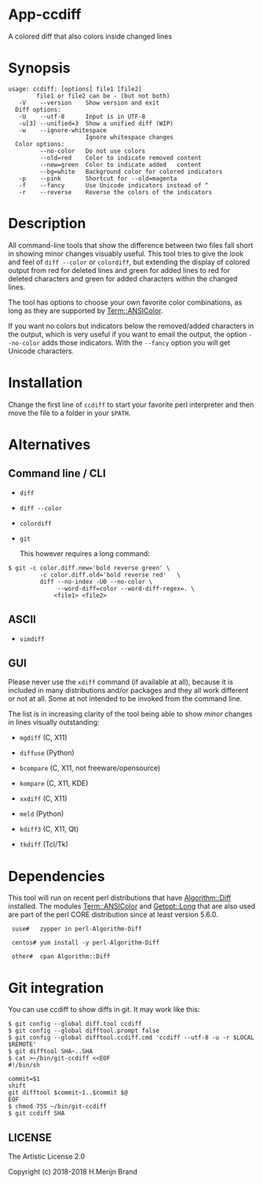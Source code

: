 # App-ccdiff

A colored diff that also colors inside changed lines

# Synopsis
```
usage: ccdiff: [options] file1 [file2]
        file1 or file2 can be - (but not both)
   -V    --version    Show version and exit
  Diff options:
   -U    --utf-8      Input is in UTF-8
   -u[3] --unified=3  Show a unified diff (WIP)
   -w    --ignore-whitespace
                      Ignore whitespace changes
  Color options:
         --no-color   Do not use colors
         --old=red    Color to indicate removed content
         --new=green  Color to indicate added   content
         --bg=white   Background color for colored indicators
   -p    --pink       Shortcut for --old=magenta
   -f    --fancy      Use Unicode indicators instead of ^
   -r    --reverse    Reverse the colors of the indicators
```
# Description

All command-line tools that show the difference between two files fall
short in showing minor changes visuably useful. This tool tries to give
the look and feel of `diff --color` or `colordiff`, but extending the
display of colored output from red for deleted lines and green for added
lines to red for deleted characters and green for added characters within
the changed lines.

The tool has options to choose your own favorite color combinations, as
long as they are supported by
[Term::ANSIColor](https://metacpan.org/pod/Term::ANSIColor).

If you want no colors but indicators below the removed/added characters
in the output, which is very useful if you want to email the output, the
option `--no-color` adds those indicators. With the `--fancy` option you
will get Unicode characters.

# Installation

Change the first line of `ccdiff` to start your favorite perl interpreter
and then move the file to a folder in your `$PATH`.

# Alternatives

## Command line / CLI

 * `diff`

 * `diff --color`

 * `colordiff`

 * `git`

   This however requires a long command:
```
$ git -c color.diff.new='bold reverse green' \
         -c color.diff.old='bold reverse red'   \
         diff --no-index -U0 --no-color \
              --word-diff=color --word-diff-regex=. \
             <file1> <file2>
```
## ASCII

 * `vimdiff`

## GUI

Please never use the `xdiff` command (if available at all), because it is
included in many distributions and/or packages and they all work different
or not at all. Some at not intended to be invoked from the command line.

The list is in increasing clarity of the tool being able to show *minor*
changes in lines visually outstanding:

 * `mgdiff` (C, X11)

 * `diffuse` (Python)

 * `bcompare` (C, X11, not freeware/opensource)

 * `kompare` (C, X11, KDE)

 * `xxdiff` (C, X11)

 * `meld` (Python)

 * `kdiff3` (C, X11, Qt)

 * `tkdiff` (Tcl/Tk)

# Dependencies

This tool will run on recent perl distributions that have
[Algorithm::Diff](https://metacpan.org/pod/Algorithm::Diff)
installed. The modules
[Term::ANSIColor](https://metacpan.org/pod/Term::ANSIColor)
and [Getopt::Long](https://metacpan.org/pod/Getopt::Long)
that are also used are part of the perl CORE distribution
since at least version 5.6.0.
```
 suse#   zypper in perl-Algorithm-Diff

 centos# yum install -y perl-Algorithm-Diff

 other#  cpan Algorithm::Diff
```
# Git integration

You can use ccdiff to show diffs in git. It may work like this:
```
$ git config --global diff.tool ccdiff
$ git config --global difftool.prompt false
$ git config --global difftool.ccdiff.cmd 'ccdiff --utf-8 -u -r $LOCAL $REMOTE'
$ git difftool SHA~..SHA
$ cat >~/bin/git-ccdiff <<EOF
#!/bin/sh

commit=$1
shift
git difftool $commit~1..$commit $@
EOF
$ chmod 755 ~/bin/git-ccdiff
$ git ccdiff SHA
```

## LICENSE

The Artistic License 2.0

Copyright (c) 2018-2018 H.Merijn Brand
